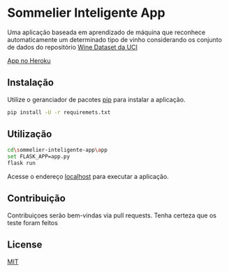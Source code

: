 # Sommelier Inteligente App

Uma aplicação baseada em aprendizado de máquina que reconhece automaticamente um determinado tipo de vinho 
considerando os conjunto de dados do repositório [Wine Dataset da UCI](https://archive.ics.uci.edu/ml/datasets/wine)

[App no Heroku](https://sommelier-inteligente-app.herokuapp.com/)

## Instalação

Utilize o geranciador de pacotes [pip](https://pip.pypa.io/en/stable/) para instalar a aplicação.

```bash
pip install -U -r requiremets.txt
```

## Utilização

```bash
cd\sommelier-inteligente-app\app
set FLASK_APP=app.py
flask run
```
Acesse o endereço [localhost](http://localhost:5000) para executar a aplicação.

## Contribuição
Contribuiçoes serão bem-vindas via pull requests. Tenha certeza que os teste foram feitos

## License
[MIT](https://choosealicense.com/licenses/mit/)
